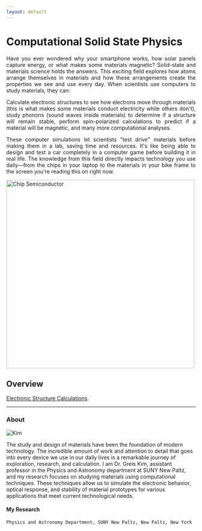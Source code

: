```yaml
---
layout: default
---
```


# Computational Solid State Physics


<div style="text-align: justify;">
<p>Have you ever wondered why your smartphone works, how solar panels capture energy, or what makes some materials magnetic? Solid-state and materials science holds the answers. This exciting field explores how atoms arrange themselves in materials and how these arrangements create the properties we see and use every day. When scientists use computers to study materials, they can:</p>

<p>Calculate electronic structures to see how electrons move through materials (this is what makes some materials conduct electricity while others don't), study phonons (sound waves inside materials) to determine if a structure will remain stable, perform spin-polarized calculations to predict if a material will be magnetic, and many more computational analyses.</p>

<p>These computer simulations let scientists "test drive" materials before making them in a lab, saving time and resources. It's like being able to design and test a car completely in a computer game before building it in real life. The knowledge from this field directly impacts technology you use daily—from the chips in your laptop to the materials in your bike frame to the screen you're reading this on right now.</p>
</div>

<img src="./chip.jpg" alt="Chip Semiconductor" width="500">

## Overview


[Electronic Structure Calculations](./electronic-structure.md).

* * *

### About

![Kim](./portrait2.png)

The study and design of materials have been the foundation of modern technology. The incredible amount of work and attention to detail that goes into every device we use in our daily lives is a remarkable journey of exploration, research, and calculation. I am Dr. Greis Kim, assistant professor in the Physics and Astronomy department at SUNY New Paltz, and my research focuses on studying materials using computational techniques. These techniques allow us to simulate the electronic behavior, optical response, and stability of material prototypes for various applications that meet current technological needs.


#### My Research



```
Physics and Astronomy Department, SUNY New Paltz, New Paltz, New York
```